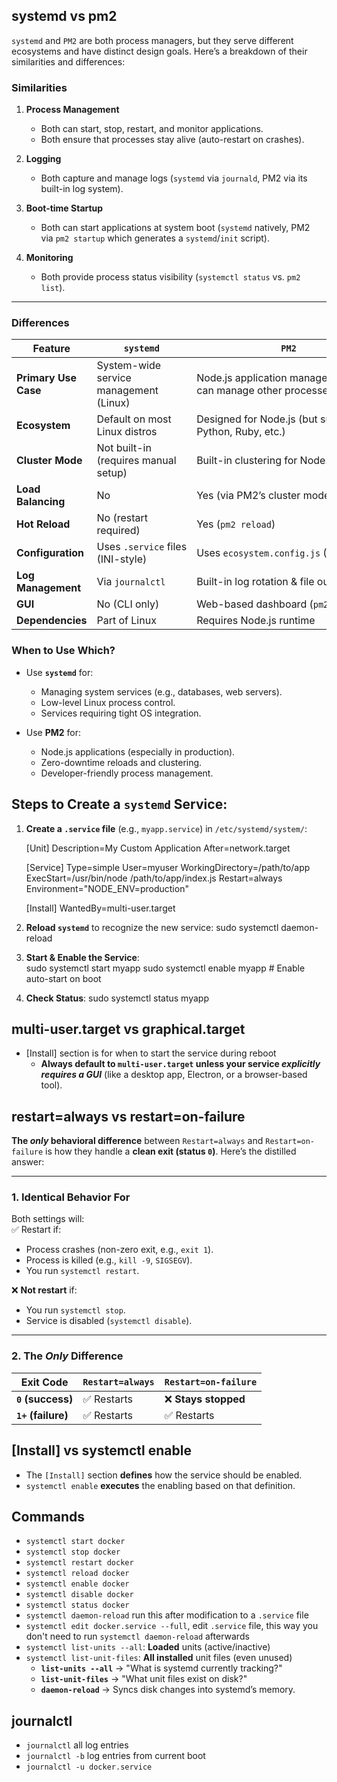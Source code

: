 ## __systemd vs pm2__

`systemd` and `PM2` are both process managers, but they serve different ecosystems and have distinct design goals. Here’s a breakdown of their similarities and differences:

### **Similarities**

1. **Process Management**    
    - Both can start, stop, restart, and monitor applications.
    - Both ensure that processes stay alive (auto-restart on crashes).
        
2. **Logging**
    - Both capture and manage logs (`systemd` via `journald`, PM2 via its built-in log system).
        
3. **Boot-time Startup**
    - Both can start applications at system boot (`systemd` natively, PM2 via `pm2 startup` which generates a `systemd`/`init` script).
        
4. **Monitoring**
    - Both provide process status visibility (`systemctl status` vs. `pm2 list`).
        
---
### **Differences**

|Feature|`systemd`|`PM2`|
|---|---|---|
|**Primary Use Case**|System-wide service management (Linux)|Node.js application management (but can manage other processes)|
|**Ecosystem**|Default on most Linux distros|Designed for Node.js (but supports Python, Ruby, etc.)|
|**Cluster Mode**|Not built-in (requires manual setup)|Built-in clustering for Node.js apps|
|**Load Balancing**|No|Yes (via PM2’s cluster mode)|
|**Hot Reload**|No (restart required)|Yes (`pm2 reload`)|
|**Configuration**|Uses `.service` files (INI-style)|Uses `ecosystem.config.js` (JavaScript)|
|**Log Management**|Via `journalctl`|Built-in log rotation & file output|
|**GUI**|No (CLI only)|Web-based dashboard (`pm2 monitor`)|
|**Dependencies**|Part of Linux|Requires Node.js runtime|

### **When to Use Which?**

- Use **`systemd`** for:
    - Managing system services (e.g., databases, web servers).
    - Low-level Linux process control.
    - Services requiring tight OS integration.
        
- Use **PM2** for:
    - Node.js applications (especially in production).
    - Zero-downtime reloads and clustering.
    - Developer-friendly process management.

## **Steps to Create a `systemd` Service:**

1. **Create a `.service` file** (e.g., `myapp.service`) in `/etc/systemd/system/`:
    
    [Unit]
    Description=My Custom Application
    After=network.target
    
    [Service]
    Type=simple
    User=myuser
    WorkingDirectory=/path/to/app
    ExecStart=/usr/bin/node /path/to/app/index.js
    Restart=always
    Environment="NODE_ENV=production"
    
    [Install]
    WantedBy=multi-user.target
    
2. **Reload `systemd`** to recognize the new service:
    sudo systemctl daemon-reload
    
3. **Start & Enable the Service**:    
    sudo systemctl start myapp
    sudo systemctl enable myapp  # Enable auto-start on boot
    
4. **Check Status**:
    sudo systemctl status myapp

## __multi-user.target__ vs __graphical.target__

- [Install] section is for when to start the service during reboot
	- **Always default to `multi-user.target` unless your service _explicitly requires a GUI_** (like a desktop app, Electron, or a browser-based tool).
## __restart=always__ vs __restart=on-failure__

**The _only_ behavioral difference** between `Restart=always` and `Restart=on-failure` is how they handle a **clean exit (status `0`)**. Here’s the distilled answer:

---
### **1. Identical Behavior For**

Both settings will:  
✅ Restart if:
- Process crashes (non-zero exit, e.g., `exit 1`).
- Process is killed (e.g., `kill -9`, `SIGSEGV`).
- You run `systemctl restart`.

❌ **Not restart** if:
- You run `systemctl stop`.
- Service is disabled (`systemctl disable`).

---
### **2. The _Only_ Difference**

|Exit Code|`Restart=always`|`Restart=on-failure`|
|---|---|---|
|**`0` (success)**|✅ Restarts|❌ **Stays stopped**|
|**`1+` (failure)**|✅ Restarts|✅ Restarts|

## __[Install] vs systemctl enable__

- The `[Install]` section **defines** how the service should be enabled.    
- `systemctl enable` **executes** the enabling based on that definition.

## __Commands__

- `systemctl start docker`
- `systemctl stop docker`
- `systemctl restart docker`
- `systemctl reload docker`
- `systemctl enable docker`
- `systemctl disable docker`
- `systemctl status docker`
- `systemctl daemon-reload` run this after modification to a `.service` file
- `systemctl edit docker.service --full`, edit `.service` file, this way you don't need to run `systemctl daemon-reload` afterwards
- `systemctl list-units --all`: **Loaded** units (active/inactive)
- `systemctl list-unit-files`: **All installed** unit files (even unused)
	- **`list-units --all`** → "What is systemd currently tracking?"
	- **`list-unit-files`** → "What unit files exist on disk?"
	- **`daemon-reload`** → Syncs disk changes into systemd’s memory.

## __journalctl__

- `journalctl` all log entries
- `journalctl -b` log entries from current boot
- `journalctl -u docker.service`